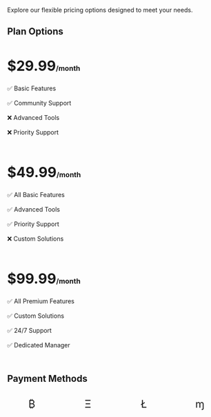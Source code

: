 Explore our flexible pricing options designed to meet your needs.

## Plan Options

<div class="pricing-grid">
  <Card title="Basic" icon="🔵">
    <Badge type="info" text="Starter" />
    <div class="price">$29.99<span>/month</span></div>
    <ul class="features">
      <li>✅ Basic Features</li>
      <li>✅ Community Support</li>
      <li>❌ Advanced Tools</li>
      <li>❌ Priority Support</li>
    </ul>
  </Card>

  <Card title="Premium" icon="⭐">
    <Badge type="tip" text="Popular" />
    <div class="price">$49.99<span>/month</span></div>
    <ul class="features">
      <li>✅ All Basic Features</li>
      <li>✅ Advanced Tools</li>
      <li>✅ Priority Support</li>
      <li>❌ Custom Solutions</li>
    </ul>
  </Card>

  <Card title="Enterprise" icon="👑">
    <Badge type="warning" text="Full Access" />
    <div class="price">$99.99<span>/month</span></div>
    <ul class="features">
      <li>✅ All Premium Features</li>
      <li>✅ Custom Solutions</li>
      <li>✅ 24/7 Support</li>
      <li>✅ Dedicated Manager</li>
    </ul>
  </Card>
</div>

## Payment Methods

<div class="payment-methods">
  <Card title="Accepted Payments" icon="💳">
    <div class="crypto-grid">
      <span title="Bitcoin">₿</span>
      <span title="Ethereum">Ξ</span>
      <span title="Litecoin">Ł</span>
      <span title="Monero">ɱ</span>
    </div>
  </Card>
</div>

<style>
.pricing-grid {
  display: grid;
  grid-template-columns: repeat(auto-fit, minmax(280px, 1fr));
  gap: 1.5rem;
  margin: 2rem 0;
}

.price {
  font-size: 2rem;
  font-weight: bold;
  color: var(--vp-c-brand);
  margin: 1rem 0;
}

.price span {
  font-size: 1rem;
  color: var(--vp-c-text-2);
}

.features {
  list-style: none;
  padding: 0;
  margin: 1rem 0;
}

.features li {
  padding: 0.5rem 0;
  border-bottom: 1px solid var(--vp-c-border);
}

.features li:last-child {
  border-bottom: none;
}

.payment-methods {
  margin: 2rem 0;
}

.crypto-grid {
  display: grid;
  grid-template-columns: repeat(auto-fit, minmax(60px, 1fr));
  gap: 1rem;
  text-align: center;
  font-size: 1.5rem;
}

.crypto-grid span {
  color: var(--vp-c-brand);
  cursor: help;
}
</style>